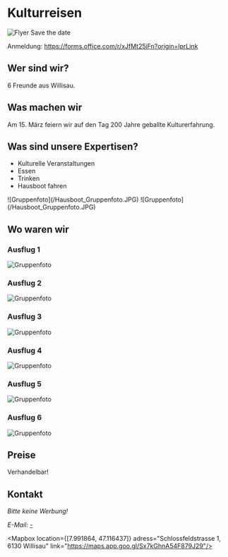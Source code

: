 <script>
    import Gallery from '$lib/components/Gallery.svelte';
    import Columns from '$lib/components/Columns.svelte';
    import ImgText from '$lib/components/ImgText.svelte';
    import Mapbox from '$lib/components/Mapbox.svelte';
</script>

# Kulturreisen

![Flyer Save the date](/200JahreKulturreisen_Savethedate.jpg#size=95vw)

Anmeldung: https://forms.office.com/r/xJfMt25iFn?origin=lprLink

## Wer sind wir?

6 Freunde aus Willisau.

## Was machen wir

Am 15. März feiern wir auf den Tag 200 Jahre geballte Kulturerfahrung.

## Was sind unsere Expertisen?

- Kulturelle Veranstaltungen
- Essen
- Trinken
- Hausboot fahren

<Gallery>
![Gruppenfoto](/Hausboot_Gruppenfoto.JPG)
![Gruppenfoto](/Hausboot_Gruppenfoto.JPG)
</Gallery>

## Wo waren wir

<Columns>

<div class="hero">

### Ausflug 1

![Gruppenfoto](/Hausboot_Gruppenfoto.JPG#size=45vw)

</div>
<div class="hero">

### Ausflug 2

![Gruppenfoto](/Hausboot_Gruppenfoto.JPG#size=45vw)

</div>
<div class="hero">

### Ausflug 3

![Gruppenfoto](/Hausboot_Gruppenfoto.JPG#size=45vw)

</div>
<div class="hero">

### Ausflug 4

![Gruppenfoto](/Hausboot_Gruppenfoto.JPG#size=45vw)

</div>
<div class="hero">

### Ausflug 5

![Gruppenfoto](/Hausboot_Gruppenfoto.JPG#size=45vw)

</div>
<div class="hero">

### Ausflug 6

![Gruppenfoto](/Hausboot_Gruppenfoto.JPG#size=45vw)

</div>

</Columns>

## Preise

Verhandelbar!

## Kontakt

<address>
Bitte keine Werbung!<br>

E-Mail: [-](mailto:-)

</address>

<Mapbox location={[7.991864, 47.116437]} adress="Schlossfeldstrasse 1, 6130 Willisau" link="https://maps.app.goo.gl/Sx7kGhnA54F879J29"/>
